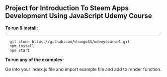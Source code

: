 ## Project for Introduction To Steem Apps Development Using JavaScript Udemy Course

**To run & install:**
___
~~~~
  git clone https://github.com/shango44/udemycourse1.git
  npm install
  npm start
~~~~

**To run any of the examples:**

Go into your index.js file and import example file and add to render function.